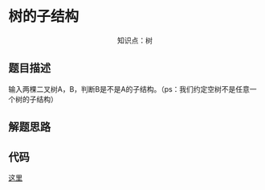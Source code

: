 # 树的子结构

<center>知识点：树</center>


## 题目描述
输入两棵二叉树A，B，判断B是不是A的子结构。（ps：我们约定空树不是任意一个树的子结构）
## 解题思路



## 代码

[这里](../Code/16.py)